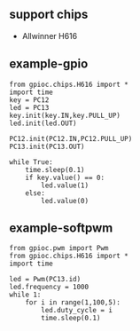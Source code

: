 
## support chips
- Allwinner H616

## example-gpio
```
from gpioc.chips.H616 import *
import time
key = PC12
led = PC13
key.init(key.IN,key.PULL_UP)
led.init(led.OUT)

PC12.init(PC12.IN,PC12.PULL_UP)
PC13.init(PC13.OUT)

while True:
    time.sleep(0.1)
    if key.value() == 0:
        led.value(1)
    else:
        led.value(0)
```

## example-softpwm
```
from gpioc.pwm import Pwm
from gpioc.chips.H616 import *
import time

led = Pwm(PC13.id)
led.frequency = 1000
while 1:
    for i in range(1,100,5):
        led.duty_cycle = i
        time.sleep(0.1)
```
